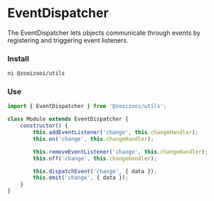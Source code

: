 # EventDispatcher
The EventDispatcher lets objects communicate through events by registering and triggering event listeners.

### Install
```bash
ni @zooizooi/utils
```

### Use
```js
import { EventDispatcher } from '@zooizooi/utils';

class Module extends EventDispatcher {
    constructor() {
        this.addEventListener('change', this.changeHandler);
        this.on('change', this.changeHandler);

        this.removeEventListener('change', this.changeHandler);
        this.off('change', this.changeHandler);

        this.dispatchEvent('change', { data });
        this.emit('change', { data });
    }
}
```
